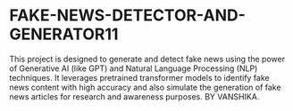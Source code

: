 # FAKE-NEWS-DETECTOR-AND-GENERATOR11
This project is designed to generate and detect fake news using the power of Generative AI (like GPT) and Natural Language Processing (NLP) techniques. It leverages pretrained transformer models to identify fake news content with high accuracy and also simulate the generation of fake news articles for research and awareness purposes. BY VANSHIKA. 
